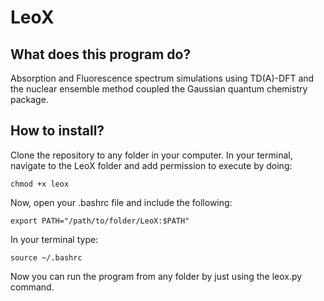 ﻿# LeoX

## What does this program do?

Absorption and Fluorescence spectrum simulations using TD(A)-DFT and the nuclear ensemble method coupled the Gaussian quantum chemistry package. 

## How to install?

Clone the repository to any folder in your computer. In your terminal, navigate to the LeoX folder and add permission to execute by doing:

`chmod +x leox`

Now, open your .bashrc file and include the following:

`export PATH="/path/to/folder/LeoX:$PATH"`

In your terminal type:

`source ~/.bashrc`

Now you can run the program from any folder by just using the leox.py command.
